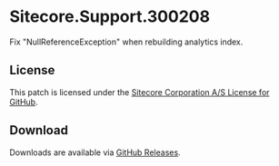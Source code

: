 # Sitecore.Support.300208
Fix &quot;NullReferenceException&quot; when rebuilding analytics index.

## License  
This patch is licensed under the [Sitecore Corporation A/S License for GitHub](https://github.com/sitecoresupport/Sitecore.Support.300208/blob/master/LICENSE).  

## Download  
Downloads are available via [GitHub Releases](https://github.com/sitecoresupport/Sitecore.Support.300208/releases).  
